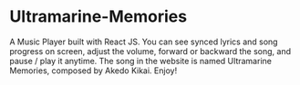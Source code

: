 # Ultramarine-Memories
A Music Player built with React JS. You can see synced lyrics and song progress on screen, adjust the volume, forward or backward the song, and pause / play it anytime. The song in the website is named Ultramarine Memories, composed by Akedo Kikai. Enjoy!
